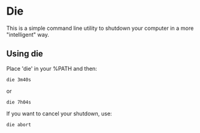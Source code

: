 Die
===

This is a simple command line utility to shutdown your computer in a more
"intelligent" way.

Using die
---------

Place 'die' in your %PATH and then:

    die 3m40s

or

    die 7h04s
    
If you want to cancel your shutdown, use:

    die abort
